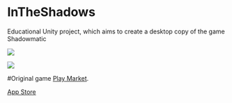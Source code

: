 # InTheShadows
Educational Unity project, which aims to create a desktop copy of the game Shadowmatic

![](https://github.com/AliceSor/InTheShadows/blob/master/IntheShadows0.gif?raw=true)

![](https://github.com/AliceSor/InTheShadows/blob/master/IntheShadows1.gif?raw=true)

#Original game
[Play Market](https://play.google.com/store/apps/details?id=com.triadastudio.shadowmatic&hl=ru).

[App Store](https://itunes.apple.com/ru/app/shadowmatic/id775888026?mt=8)
